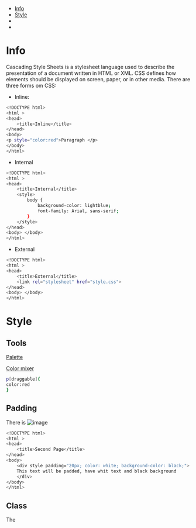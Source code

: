 - [Info](#info)
- [Style](#style)
- [](#)
- [](#)
[](#)


# Info
Cascading Style Sheets is a stylesheet language used to describe the presentation of a document written in HTML or XML. CSS defines how elements should be displayed on screen, paper, or in other media.
There are three forms om CSS:
- Inline:
```bash
<!DOCTYPE html>
<html >
<head>
    <title>Inline</title>
</head>
<body>
<p style="color:red">Paragraph </p>
</body>
</html>
```

- Internal
```bash
<!DOCTYPE html>
<html >
<head>
    <title>Internal</title>
    <style>
        body {
            background-color: lightblue;
            font-family: Arial, sans-serif;
        }
    </style>
</head>
<body> </body>
</html>
```

- External
```bash
<!DOCTYPE html>
<html >
<head>
    <title>External</title>
    <link rel="stylesheet" href="style.css">
</head>
<body> </body>
</html>
```

# Style
## Tools
[Palette](https://colorhunt.co/)

[Color mixer](https://www.csfieldguide.org.nz/en/interactives/rgb-mixer/)

```bash
p[draggable]{
color:red
}

```
## Padding
There is 
![image](https://github.com/Keeriiim/WebDev/assets/117115289/58cf6963-6fe1-4998-b061-266e0177eb11)

```bash
<!DOCTYPE html>
<html >
<head>
    <title>Second Page</title>
</head>
<body>
    <div style padding="20px; color: white; background-color: black;">
    This text will be padded, have whit text and black background  
    </div>
</body>
</html>
```

## Class 
The <style> enables you to write custom css class edits that can be called for text.
```bash
<!DOCTYPE html>
<html >
<head>
    <title>Second Page</title>
</head>
<body>
    <style>
        .className {
                        style padding="20px;
                        color: white;
                        background-color: black;
                    }
    </style>

    <div class="className">

    <!-- To add multiple classes, have speace between them. -->
    <!-- div class="className uppercase class3 class4 etc.."-->
    
    This text will be padded, have whit text and black background  
    </div>
</body>
</html>
```

## Id
Id's are customable with css using the class <style> function. But id must be unique and one can be called only.
id="id1 id2" is wrong!
```bash
<!DOCTYPE html>
<html >
<head>
    <title>Second Page</title>
</head>
<body>
    <style>
        .className {
                        style padding="20px;
                        color: white;
                        background-color: black;
                    }
        #idName {
                    boarder 15 px; solid red;
                }
    </style>

    <div class="className">

    <!-- To add multiple classes, have speace between them. -->
    <!-- div class="className uppercase class3 class4 etc.."-->
    
    This text will be padded, have whit text and black background  
    </div>
    <div id="idName">
        This will create a red boarder around my text
    </div>
</body>
</html>
```
